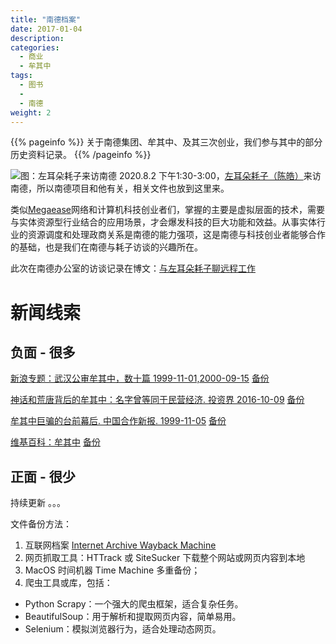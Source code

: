 ```yaml
---
title: "南德档案"
date: 2017-01-04
description: 
categories:
  - 商业
  - 牟其中
tags:
  - 图书
  - 
  - 南德
weight: 2
---
```



{{% pageinfo %}}
关于南德集团、牟其中、及其三次创业，我们参与其中的部分历史资料记录。
{{% /pageinfo %}}


![图：左耳朵耗子来访南德](https://imgur.com/7bHv90W.jpg)
2020.8.2 下午1:30-3:00，[左耳朵耗子（陈皓）](https://coolshell.cn/haoel)来访南德，所以南德项目和他有关，相关文件也放到这里来。

类似[Megaease](https://megaease.cn/)网络和计算机科技创业者们，掌握的主要是虚拟层面的技术，需要与实体资源型行业结合的应用场景，才会爆发科技的巨大功能和效益。从事实体行业的资源调度和处理政商关系是南德的能力强项，这是南德与科技创业者能够合作的基础，也是我们在南德与耗子访谈的兴趣所在。

此次在南德办公室的访谈记录在博文：[与左耳朵耗子聊远程工作](https://atomx.cc/zh/posts/it/talk-about-remote-work-with-megaease-founder/)

# 新闻线索

## 负面 - 很多

[新浪专题：武汉公审牟其中，数十篇 1999-11-01,2000-09-15](http://news.sina.com.cn/china/mou/index.shtml)
[备份](https://web.archive.org/web/20010801000000*/http://news.sina.com.cn/china/mou/index.shtml)

[神话和荒唐背后的牟其中：名字曾等同于民营经济. 投资界 2016-10-09](https://finance.sina.com.cn/manage/crz/2016-10-09/doc-ifxwrhpm2719752.shtml)
[备份](https://web.archive.org/web/20160901000000*/https://finance.sina.com.cn/manage/crz/2016-10-09/doc-ifxwrhpm2719752.shtml)

[牟其中巨骗的台前幕后. 中国合作新报. 1999-11-05](http://news.sina.com.cn/china/1999-11-5/29087.html)
[备份](https://web.archive.org/web/20160901000000*/http://news.sina.com.cn/china/1999-11-5/29087.html)

[维基百科：牟其中](https://zh.wikipedia.org/wiki/%E7%89%9F%E5%85%B6%E4%B8%AD)
[备份](https://web.archive.org/web/20160901000000*/https://zh.wikipedia.org/wiki/%E7%89%9F%E5%85%B6%E4%B8%AD)


## 正面 - 很少

持续更新 。。。


文件备份方法：
1. 互联网档案 [Internet Archive Wayback Machine](https://web.archive.org/)
2. 网页抓取工具：HTTrack 或 SiteSucker 下载整个网站或网页内容到本地
3. MacOS 时间机器 Time Machine 多重备份；
4. 爬虫工具或库，包括：
- Python Scrapy：一个强大的爬虫框架，适合复杂任务。
- BeautifulSoup：用于解析和提取网页内容，简单易用。
- Selenium：模拟浏览器行为，适合处理动态网页。

